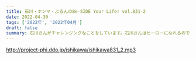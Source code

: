 ```yaml
---
title: 石川・ホンマ・ぶるんのBe-SIDE Your Life! vol.831-2
date: 2022-04-30
tags: ['2022年', '2022年04月']
draft: false
summary: 石川さんがチャレンジングなことをしています。石川さんはヒーローになれるのでしょうか？
---
```


http://project-phi.ddo.jp/ishikawa/ishikawa831_2.mp3
